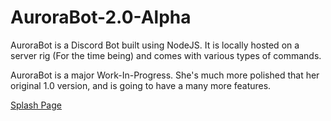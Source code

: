 # AuroraBot-2.0-Alpha #

AuroraBot is a Discord Bot built using NodeJS. It is locally hosted on a server rig (For the time being) and comes with various types of commands.

AuroraBot is a major Work-In-Progress. She's much more polished that her original 1.0 version, and is going to have a many more features.

[Splash Page](https://developerblue.github.io/AuroraBot-2.0-Alpha/#) 
